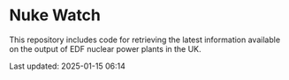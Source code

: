 # Nuke Watch

This repository includes code for retrieving the latest information available on the output of EDF nuclear power plants in the UK.

Last updated: 2025-01-15 06:14